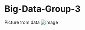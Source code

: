 # Big-Data-Group-3
Picture from data
![image](https://github.com/user-attachments/assets/8a6d1677-dd1d-405e-9c18-76086c3d5ace)
